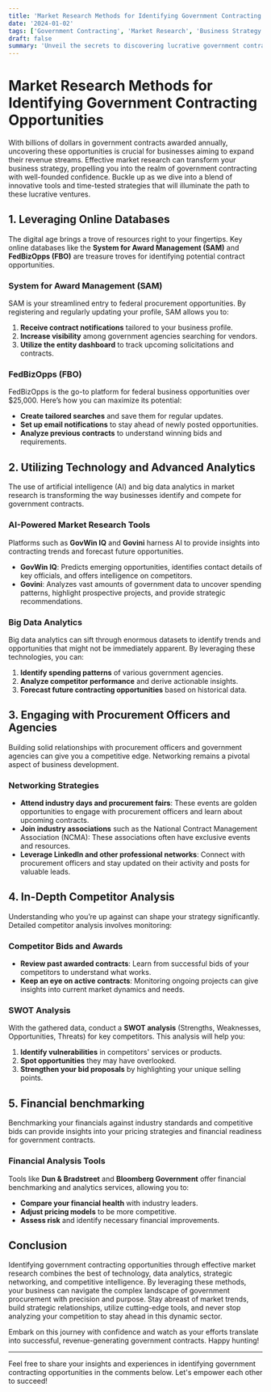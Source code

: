 ```yaml
---
title: 'Market Research Methods for Identifying Government Contracting Opportunities'
date: '2024-01-02'
tags: ['Government Contracting', 'Market Research', 'Business Strategy']
draft: false
summary: 'Unveil the secrets to discovering lucrative government contracts through advanced market research techniques. From data mining to leveraging technological tools, explore the methods that will put your business ahead of the competition.'
---
```


# Market Research Methods for Identifying Government Contracting Opportunities

With billions of dollars in government contracts awarded annually, uncovering these opportunities is crucial for businesses aiming to expand their revenue streams. Effective market research can transform your business strategy, propelling you into the realm of government contracting with well-founded confidence. Buckle up as we dive into a blend of innovative tools and time-tested strategies that will illuminate the path to these lucrative ventures.

## 1. Leveraging Online Databases

The digital age brings a trove of resources right to your fingertips. Key online databases like the **System for Award Management (SAM)** and **FedBizOpps (FBO)** are treasure troves for identifying potential contract opportunities.

### System for Award Management (SAM)

SAM is your streamlined entry to federal procurement opportunities. By registering and regularly updating your profile, SAM allows you to:

1. **Receive contract notifications** tailored to your business profile.
2. **Increase visibility** among government agencies searching for vendors.
3. **Utilize the entity dashboard** to track upcoming solicitations and contracts.

### FedBizOpps (FBO)

FedBizOpps is the go-to platform for federal business opportunities over $25,000. Here’s how you can maximize its potential:

- **Create tailored searches** and save them for regular updates.
- **Set up email notifications** to stay ahead of newly posted opportunities.
- **Analyze previous contracts** to understand winning bids and requirements.

## 2. Utilizing Technology and Advanced Analytics

The use of artificial intelligence (AI) and big data analytics in market research is transforming the way businesses identify and compete for government contracts.

### AI-Powered Market Research Tools

Platforms such as **GovWin IQ** and **Govini** harness AI to provide insights into contracting trends and forecast future opportunities.

- **GovWin IQ**: Predicts emerging opportunities, identifies contact details of key officials, and offers intelligence on competitors.
- **Govini**: Analyzes vast amounts of government data to uncover spending patterns, highlight prospective projects, and provide strategic recommendations.

### Big Data Analytics

Big data analytics can sift through enormous datasets to identify trends and opportunities that might not be immediately apparent. By leveraging these technologies, you can:

1. **Identify spending patterns** of various government agencies.
2. **Analyze competitor performance** and derive actionable insights.
3. **Forecast future contracting opportunities** based on historical data.

## 3. Engaging with Procurement Officers and Agencies

Building solid relationships with procurement officers and government agencies can give you a competitive edge. Networking remains a pivotal aspect of business development.

### Networking Strategies

- **Attend industry days and procurement fairs**: These events are golden opportunities to engage with procurement officers and learn about upcoming contracts.
- **Join industry associations** such as the National Contract Management Association (NCMA): These associations often have exclusive events and resources.
- **Leverage LinkedIn and other professional networks**: Connect with procurement officers and stay updated on their activity and posts for valuable leads.

## 4. In-Depth Competitor Analysis

Understanding who you’re up against can shape your strategy significantly. Detailed competitor analysis involves monitoring:

### Competitor Bids and Awards

- **Review past awarded contracts**: Learn from successful bids of your competitors to understand what works.
- **Keep an eye on active contracts**: Monitoring ongoing projects can give insights into current market dynamics and needs.

### SWOT Analysis

With the gathered data, conduct a **SWOT analysis** (Strengths, Weaknesses, Opportunities, Threats) for key competitors. This analysis will help you:

1. **Identify vulnerabilities** in competitors' services or products.
2. **Spot opportunities** they may have overlooked.
3. **Strengthen your bid proposals** by highlighting your unique selling points.

## 5. Financial benchmarking

Benchmarking your financials against industry standards and competitive bids can provide insights into your pricing strategies and financial readiness for government contracts.

### Financial Analysis Tools

Tools like **Dun & Bradstreet** and **Bloomberg Government** offer financial benchmarking and analytics services, allowing you to:

- **Compare your financial health** with industry leaders.
- **Adjust pricing models** to be more competitive.
- **Assess risk** and identify necessary financial improvements.

## Conclusion

Identifying government contracting opportunities through effective market research combines the best of technology, data analytics, strategic networking, and competitive intelligence. By leveraging these methods, your business can navigate the complex landscape of government procurement with precision and purpose. Stay abreast of market trends, build strategic relationships, utilize cutting-edge tools, and never stop analyzing your competition to stay ahead in this dynamic sector.

Embark on this journey with confidence and watch as your efforts translate into successful, revenue-generating government contracts. Happy hunting!

---

Feel free to share your insights and experiences in identifying government contracting opportunities in the comments below. Let's empower each other to succeed!